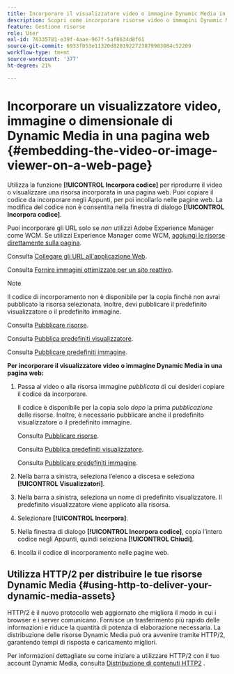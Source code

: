 ```yaml
---
title: Incorporare il visualizzatore video o immagine Dynamic Media in una pagina web
description: Scopri come incorporare risorse video o immagini Dynamic Media in una pagina web.
feature: Gestione risorse
role: User
exl-id: 76335781-e39f-4aae-967f-5af8634d8f61
source-git-commit: 6933f053e11320d8201922723879983084c52209
workflow-type: tm+mt
source-wordcount: '377'
ht-degree: 21%

---
```


# Incorporare un visualizzatore video, immagine o dimensionale di Dynamic Media in una pagina web {#embedding-the-video-or-image-viewer-on-a-web-page}

Utilizza la funzione **[!UICONTROL Incorpora codice]** per riprodurre il video o visualizzare una risorsa incorporata in una pagina web. Puoi copiare il codice da incorporare negli Appunti, per poi incollarlo nelle pagine web. La modifica del codice non è consentita nella finestra di dialogo **[!UICONTROL Incorpora codice]**.

Puoi incorporare gli URL solo se _non_ utilizzi Adobe Experience Manager come WCM. Se utilizzi Experience Manager come WCM, [aggiungi le risorse direttamente sulla pagina](adding-dynamic-media-assets-to-pages.md).

Consulta [Collegare gli URL all&#39;applicazione Web](linking-urls-to-yourwebapplication.md).

Consulta [Fornire immagini ottimizzate per un sito reattivo](responsive-site.md).

>[!NOTE]
>
>Il codice di incorporamento non è disponibile per la copia finché non avrai pubblicato la risorsa selezionata. Inoltre, devi pubblicare il predefinito visualizzatore o il predefinito immagine.
>
>Consulta [Pubblicare risorse](publishing-dynamicmedia-assets.md).
>
>Consulta [Pubblica predefiniti visualizzatore](managing-viewer-presets.md#publishing-viewer-presets).
>
>Consulta [Pubblicare predefiniti immagine](managing-image-presets.md#publishing-image-presets).

**Per incorporare il visualizzatore video o immagine Dynamic Media in una pagina web:**

1. Passa al video o alla risorsa immagine *pubblicata* di cui desideri copiare il codice da incorporare.

   Il codice è disponibile per la copia solo *dopo* la prima *pubblicazione* delle risorse. Inoltre, è necessario pubblicare anche il predefinito visualizzatore o il predefinito immagine.

   Consulta [Pubblicare risorse](publishing-dynamicmedia-assets.md).

   Consulta [Pubblica predefiniti visualizzatore](managing-viewer-presets.md#publishing-viewer-presets).

   Consulta [Pubblicare predefiniti immagine](managing-image-presets.md#publishing-image-presets).

1. Nella barra a sinistra, seleziona l’elenco a discesa e seleziona **[!UICONTROL Visualizzatori]**.
1. Nella barra a sinistra, seleziona un nome di predefinito visualizzatore. Il predefinito visualizzatore viene applicato alla risorsa.
1. Selezionare **[!UICONTROL Incorpora]**.
1. Nella finestra di dialogo **[!UICONTROL Incorpora codice]**, copia l’intero codice negli Appunti, quindi seleziona **[!UICONTROL Chiudi]**.
1. Incolla il codice di incorporamento nelle pagine web.

## Utilizza HTTP/2 per distribuire le tue risorse Dynamic Media {#using-http-to-deliver-your-dynamic-media-assets}

HTTP/2 è il nuovo protocollo web aggiornato che migliora il modo in cui i browser e i server comunicano. Fornisce un trasferimento più rapido delle informazioni e riduce la quantità di potenza di elaborazione necessaria. La distribuzione delle risorse Dynamic Media può ora avvenire tramite HTTP/2, garantendo tempi di risposta e caricamento migliori.

Per informazioni dettagliate su come iniziare a utilizzare HTTP/2 con il tuo account Dynamic Media, consulta [Distribuzione di contenuti HTTP2](http2faq.md) .
